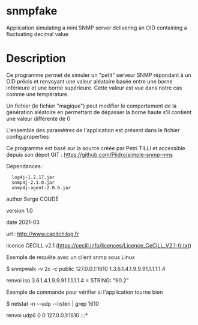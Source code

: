 # snmpfake
Application simulating a mini SNMP server delivering an OID containing a fluctuating decimal value

# Description
Ce programme permet de simuler un "petit" serveur SNMP répondant à un OID 
précis et renvoyant une valeur aléatoire basée entre une borne inférieure
et une borne supérieure. Cette valeur est vue dans notre cas comme une 
température.

Un fichier (le fichier "magique") peut modifier le comportement de la génération 
aléatoire en permettant de dépasser la borne haute s'il contient une valeur
différente de 0

L'ensemble des paramètres de l'application est présent dans le fichier 
config.properties

Ce programme est basé sur la source créée par Petri TILLI
et accessible depuis son dépot GIT : https://github.com/Piidro/simple-snmp-nms
  
Dépendances :

      log4j-1.2.17.jar
      snmp4j-2.1.0.jar
      snmp4j-agent-2.0.6.jar
 
author Serge COUDÉ

version 1.0

date 2021-03

url : http://www.capitchilog.fr

licence CECILL v2.1 (https://cecill.info/licences/Licence_CeCILL_V2.1-fr.txt)
 
Exemple de requête avec un client snmp sous Linux

$ snmpwalk -v 2c -c public 127.0.0.1:1610 1.3.6.1.4.1.9.9.91.1.1.1.1.4

renvoi iso.3.6.1.4.1.9.9.91.1.1.1.1.4 = STRING: "90.2"

Exemple de commande pour vérifier si l'application tourne bien 

$ netstat -n --udp --listen | grep 1610

renvoi udp6       0      0 127.0.0.1:1610          :::*   
